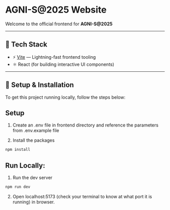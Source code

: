 # AGNI-S@2025 Website

Welcome to the official frontend for **AGNI-S@2025**

---

## 🚀 Tech Stack

- ⚡ [Vite](https://vitejs.dev/) — Lightning-fast frontend tooling
- ⚛️ React (for building interactive UI components)
---

## 🔧 Setup & Installation

To get this project running locally, follow the steps below:

## Setup

1. Create an .env file in frontend  directory and reference the parameters from .env.example file

2. Install the packages

```bash
npm install
```

## Run Locally:

1. Run the dev server

```bash
npm run dev
```

2. Open localhost:5173 (check your terminal to know at what port it is running) in browser.
